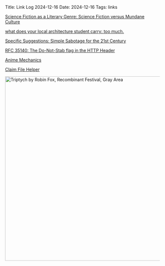 Title: Link Log 2024-12-16
Date: 2024-12-16
Tags: links

[Science Fiction as a Literary Genre: Science Fiction versus Mundane Culture](https://www.youtube.com/watch?v=X-Z4ikpMikc)

[what does your local architecture student carry: too much.](https://www.afleetingripple.com/post/what-does-your-local-architecture-student-carry-too-much)

[Specific Suggestions: Simple Sabotage for the 21st Century](https://specificsuggestions.com/)

[RFC 35140: The Do-Not-Stab flag in the HTTP Header](https://www.5snb.club/posts/2023/do-not-stab/)

[Anime Mechanics](https://www.are.na/james-hicks/anime-mechanics)

[Claim File Helper](https://projects.propublica.org/claimfile/)

<a href="https://www.flickr.com/photos/pigmonkey/54208595997/in/dateposted/" title="Triptych by Robin Fox, Recombinant Festival, Gray Area"><img src="https://live.staticflickr.com/65535/54208595997_ddfef009c4_c.jpg" width="800" height="600" alt="Triptych by Robin Fox, Recombinant Festival, Gray Area"/></a>
